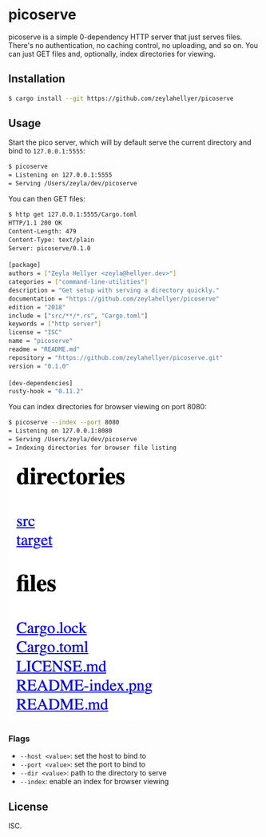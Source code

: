 <!-- cargo-sync-readme start -->

# picoserve

picoserve is a simple 0-dependency HTTP server that just serves files. There's
no authentication, no caching control, no uploading, and so on. You can just
GET files and, optionally, index directories for viewing.

## Installation

```sh
$ cargo install --git https://github.com/zeylahellyer/picoserve
```

## Usage

Start the pico server, which will by default serve the current directory and
bind to `127.0.0.1:5555`:

```sh
$ picoserve
= Listening on 127.0.0.1:5555
= Serving /Users/zeyla/dev/picoserve
```

You can then GET files:

```sh
$ http get 127.0.0.1:5555/Cargo.toml
HTTP/1.1 200 OK
Content-Length: 479
Content-Type: text/plain
Server: picoserve/0.1.0

[package]
authors = ["Zeyla Hellyer <zeyla@hellyer.dev>"]
categories = ["command-line-utilities"]
description = "Get setup with serving a directory quickly."
documentation = "https://github.com/zeylahellyer/picoserve"
edition = "2018"
include = ["src/**/*.rs", "Cargo.toml"]
keywords = ["http server"]
license = "ISC"
name = "picoserve"
readme = "README.md"
repository = "https://github.com/zeylahellyer/picoserve.git"
version = "0.1.0"

[dev-dependencies]
rusty-hook = "0.11.2"
```

You can index directories for browser viewing on port 8080:

```sh
$ picoserve --index --port 8080
= Listening on 127.0.0.1:8080
= Serving /Users/zeyla/dev/picoserve
= Indexing directories for browser file listing
```

![Index in the browser](README-index.png)

### Flags

- `--host <value>`: set the host to bind to
- `--port <value>`: set the port to bind to
- `--dir <value>`: path to the directory to serve
- `--index`: enable an index for browser viewing

## License

ISC.

<!-- cargo-sync-readme end -->
